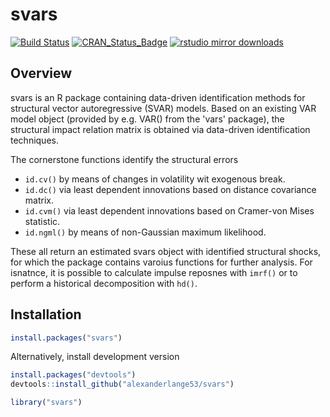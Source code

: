 svars
=====

[![Build Status](https://travis-ci.org/alexanderlange53/svars.svg?branch=master)](https://travis-ci.org/alexanderlange53/svars) 
[![CRAN\_Status\_Badge](http://www.r-pkg.org/badges/version/svars)](https://cran.r-project.org/package=svars) 
[![rstudio mirror downloads](http://cranlogs.r-pkg.org/badges/grand-total/svars)](https://cran.r-project.org/package=svars)

## Overview

svars is an R package containing data-driven identification methods for structural vector autoregressive (SVAR) models.
Based on an existing VAR model object (provided by e.g. VAR() from the 'vars' package), the structural impact relation matrix 
is obtained via data-driven identification techniques.

The cornerstone functions identify the structural errors

-   `id.cv()` by means of changes in volatility wit exogenous break.
-   `id.dc()` via least dependent innovations based on distance covariance matrix.
-   `id.cvm()` via least dependent innovations based on Cramer-von Mises statistic.
-   `id.ngml()` by means of non-Gaussian maximum likelihood.

These all return an estimated svars object with identified structural shocks, for which the package contains varoius functions for further analysis. For isnatnce, it is possible to calculate impulse reposnes with `imrf()` or to perform a historical decomposition with `hd()`.

## Installation

```r
install.packages("svars")
```

Alternatively, install development version


```r
install.packages("devtools")
devtools::install_github("alexanderlange53/svars")
```


```r
library("svars")
```

